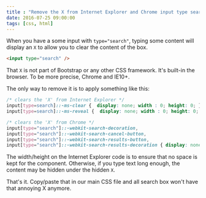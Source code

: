 ```yaml
---
title : "Remove the X from Internet Explorer and Chrome input type search"
date: 2016-07-25 09:00:00
tags: [css, html]
---
```


When you have a some input with `type="search"`, typing some content will display an `X` to allow you to clear the content of the box.

```html
<input type="search" />
```

That `X` is not part of Bootstrap or any other CSS framework. It's built-in the browser. To be more precise, Chrome and IE10+.

The only way to remove it is to apply something like this:


```css
/* clears the 'X' from Internet Explorer */
input[type=search]::-ms-clear {  display: none; width : 0; height: 0; }
input[type=search]::-ms-reveal {  display: none; width : 0; height: 0; }

/* clears the 'X' from Chrome */
input[type="search"]::-webkit-search-decoration,
input[type="search"]::-webkit-search-cancel-button,
input[type="search"]::-webkit-search-results-button,
input[type="search"]::-webkit-search-results-decoration { display: none; }
```

The width/height on the Internet Explorer code is to ensure that no space is kept for the component. Otherwise, if you type text long enough, the content may be hidden under the hidden `X`.

That's it. Copy/paste that in our main CSS file and all search box won't have that annoying X anymore.
